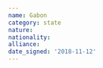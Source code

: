 ```yaml
---
name: Gabon
category: state
nature: 
nationality: 
alliance: 
date_signed: '2018-11-12'
---
```

    